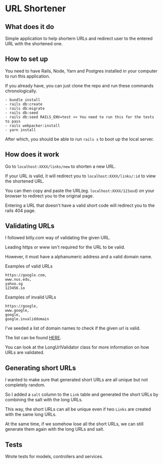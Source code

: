 # URL Shortener

## What does it do
Simple application to help shortern URLs and redirect user to the entered URL with the shortened one.

## How to set up
You need to have Rails, Node, Yarn and Postgres installed in your computer to run this application.

If you already have, you can just clone the repo and run these commands chronologically.

```
- bundle install
- rails db:create
- rails db:migrate
- rails db:seed
- rails db:seed RAILS_ENV=test << You need to run this for the tests to pass
- rails webpacker:install
- yarn install
```

After which, you should be able to run `rails s` to boot up the local server.

## How does it work

Go to `localhost:XXXX/links/new` to shorten a new URL.

If your URL is valid, it will redirect you to `localhost:XXXX/links/:id` to view the shortened URL.

You can then copy and paste the URL(eg. `localhost:XXXX/123asd`) on your browser to redirect you to the original page.

Entering a URL that doesn't have a valid short code will redirect you to the rails 404 page.

## Validating URLs

I followed bitly.com way of validating the given URL.

Leading https or www isn't required for the URL to be valid.

However, it must have a alphanumeric address and a valid domain name.

Examples of valid URLs

```
https://google.com,
www.nus.edu,
yahoo.sg
123456.io
```

Examples of invalid URLs

```
https://google,
www.google,
google,
google.invaliddomain
```

I've seeded a list of domain names to check if the given url is valid. 

The list can be found [HERE](https://data.iana.org/TLD/tlds-alpha-by-domain.txt).

You can look at the LongUrlValidator class for more information on how URLs are validated.

## Generating short URLs

I wanted to make sure that generated short URLs are all unique but not completely random.

So I added a `salt` column to the `Link` table and generated the short URLs by combining the salt with the long URLs.

This way, the short URLs can all be unique even if two `Links` are created with the same long URLs.

At the same time, if we somehow lose all the short URLs, we can still generate them again with the long URLs and salt. 

## Tests

Wrote tests for models, controllers and services.

